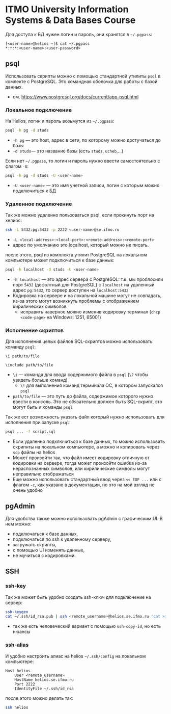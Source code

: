 # ITMO University Information Systems &amp; Data Bases Course

Для доступа к БД нужен логин и пaроль, они хранятся в `~/.pgpass`:
```text
[<user-name>@helios ~]$ cat ~/.pgpass
*:*:*:<user-name>:<user-password>
```

## psql

Использовать скрипты можно с помощью стандартной утилиты `psql` в комлекте с
PostgreSQL. Это командная оболочка для работы с базой данных.
- см. https://www.postgresql.org/docs/current/app-psql.html

### Локальное подключение

На Helios, логин и пaроль возьмутся из `~/.pgpass`:
```sh
psql -h pg -d studs
```
- `-h pg` ― это host, адрес в сети, по которому можно достучаться до базы
- `-d studs`― это название базы (есть `studs`, `ucheb`,...)

Если нет `~/.pgpass`, то логин и пaроль нужно ввести самостоятельно с флагом `-U`:
```sh
psql -h pg -d studs -U <user-name>
```
- `-U <user-name>` ― это имя учетной записи, логин с которым можно подключиться к БД

### Удаленное подключение

Так же можно удаленно пользоваться psql, если прокинуть порт на хелиос:
```sh
ssh -L 5432:pg:5432 -p 2222 <user-name>@se.ifmo.ru
```
- `-L <local-address>:<local-port>:<remote-address>:<remote-port>`
- адрес по умолчанию это localhost, который можно не писать.

после этого, psql из комплекта утилит PostgreSQL на локальном компьютере может
подключиться к базе данных:

```sh
psql -h localhost -d studs -U <user-name>
```
- `-h localhost` ― это адрес сервера с PostgreSQL: т.к. мы проблосили порт
  `5432` (дефолтный для PostgreSQL) с `localhost` на удаленный адрес `pg:5432`,
  то сервер доступен на `localhost:5432`
- Кодировка на сервере и на локальной машине могут не совпадать, из-за этого
  могут возникнуть проблемы с отображением кирилических символов
    - исправить наверное можно изменив кодировку терминал (`chcp <code-page>` на Windows: 1251, 65001)

### Исполнение скриптов

Для исполнения целых файлов SQL-скриптов можно использовать команду `psql`:

```psql
\i path/to/file

\include path/to/file
```
- `\i` ― команда для ввода содержимого файла в `psql` (`\?` чтобы увидеть больше команд)
    - `\!` для выполнения команд терминала ОС, в котором запускался `psql`
- `path/to/file` ― это путь до файла, содержимое которого нужно ввести в
  консоль. Это не обязательно должен быть SQL-скрипт, это могут быть и команды
  `psql`

Так же ест возможность указать файл который нужно использовать для исполнения при запуске `psql`:

```sh
psql ... -f script.sql
```

- Если удаленно подключиться к базе данных, то можно использовать скрипнты на
  локальном компьютере, а можно и копировать через `scp` файлы на helios
- Может произойти так, что файл имеет кодировку отличную от кодировки на
  сервере, тогда может произойти ошибка из-за нераспознанных символов, или
  кирилические символы могут неправильно отображаться
- Еще можно использовать стандартный ввод через `<< EOF ...` или с флагом `-c`,
  как указано в документации, но это на мой взгляд не очень удобно


## pgAdmin

Для удобства также можно использовать pgAdmin с графическим UI. В нем можно:
- подключаться к базе данных,
- подключаться по ssh к удаленному серверу,
- загружать скрипты,
- с помощью UI изменять данные,
- не мучиться с кодировками.


## SSH

### ssh-key

Так же может быть удобно создать ssh-ключ для подключение на сервер:
```sh
ssh-keygen
cat ~/.ssh/id_rsa.pub | ssh <remote_username>@helios.se.ifmo.ru 'cat >> .ssh/authorized_keys'
```

- так же есть человеческий вариант с помощью `ssh-copy-id`, но есть нюансы

### ssh-alias

И удобно настроить алиас на helios `~/.ssh/config` на локальном компьютере:
```.ssh/config
Host helios
	User <remote_username>
	HostName helios.se.ifmo.ru
	Port 2222
	IdentityFile ~/.ssh/id_rsa
```

после этого можно делать так:

```sh
ssh helios
```
